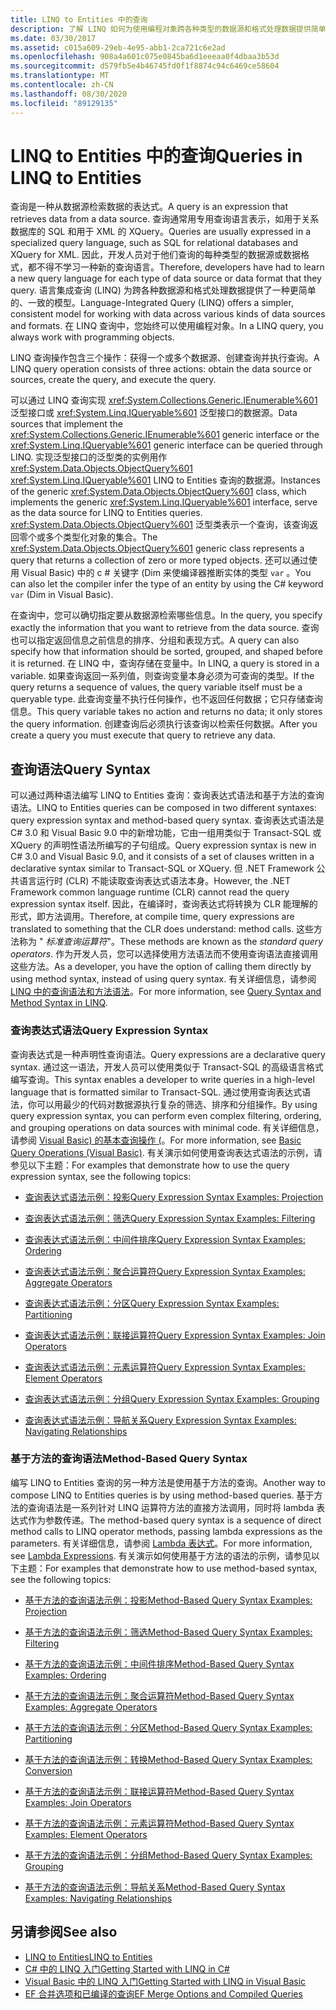 ```yaml
---
title: LINQ to Entities 中的查询
description: 了解 LINQ 如何为使用编程对象跨各种类型的数据源和格式处理数据提供简单、一致的模型。
ms.date: 03/30/2017
ms.assetid: c015a609-29eb-4e95-abb1-2ca721c6e2ad
ms.openlocfilehash: 908a4a601c075e0845ba6d1eeeaa0f4dbaa3b53d
ms.sourcegitcommit: d579fb5e4b46745fd0f1f8874c94c6469ce58604
ms.translationtype: MT
ms.contentlocale: zh-CN
ms.lasthandoff: 08/30/2020
ms.locfileid: "89129135"
---
```

# <a name="queries-in-linq-to-entities"></a><span data-ttu-id="9e240-103">LINQ to Entities 中的查询</span><span class="sxs-lookup"><span data-stu-id="9e240-103">Queries in LINQ to Entities</span></span>
<span data-ttu-id="9e240-104">查询是一种从数据源检索数据的表达式。</span><span class="sxs-lookup"><span data-stu-id="9e240-104">A query is an expression that retrieves data from a data source.</span></span> <span data-ttu-id="9e240-105">查询通常用专用查询语言表示，如用于关系数据库的 SQL 和用于 XML 的 XQuery。</span><span class="sxs-lookup"><span data-stu-id="9e240-105">Queries are usually expressed in a specialized query language, such as SQL for relational databases and XQuery for XML.</span></span> <span data-ttu-id="9e240-106">因此，开发人员对于他们查询的每种类型的数据源或数据格式，都不得不学习一种新的查询语言。</span><span class="sxs-lookup"><span data-stu-id="9e240-106">Therefore, developers have had to learn a new query language for each type of data source or data format that they query.</span></span> <span data-ttu-id="9e240-107">语言集成查询 (LINQ) 为跨各种数据源和格式处理数据提供了一种更简单的、一致的模型。</span><span class="sxs-lookup"><span data-stu-id="9e240-107">Language-Integrated Query (LINQ) offers a simpler, consistent model for working with data across various kinds of data sources and formats.</span></span> <span data-ttu-id="9e240-108">在 LINQ 查询中，您始终可以使用编程对象。</span><span class="sxs-lookup"><span data-stu-id="9e240-108">In a LINQ query, you always work with programming objects.</span></span>  
  
 <span data-ttu-id="9e240-109">LINQ 查询操作包含三个操作：获得一个或多个数据源、创建查询并执行查询。</span><span class="sxs-lookup"><span data-stu-id="9e240-109">A LINQ query operation consists of three actions: obtain the data source or sources, create the query, and execute the query.</span></span>  
  
 <span data-ttu-id="9e240-110">可以通过 LINQ 查询实现 <xref:System.Collections.Generic.IEnumerable%601> 泛型接口或 <xref:System.Linq.IQueryable%601> 泛型接口的数据源。</span><span class="sxs-lookup"><span data-stu-id="9e240-110">Data sources that implement the <xref:System.Collections.Generic.IEnumerable%601> generic interface or the <xref:System.Linq.IQueryable%601> generic interface can be queried through LINQ.</span></span> <span data-ttu-id="9e240-111">实现泛型接口的泛型类的实例用作 <xref:System.Data.Objects.ObjectQuery%601> <xref:System.Linq.IQueryable%601> LINQ to Entities 查询的数据源。</span><span class="sxs-lookup"><span data-stu-id="9e240-111">Instances of the generic <xref:System.Data.Objects.ObjectQuery%601> class, which implements the generic <xref:System.Linq.IQueryable%601> interface, serve as the data source for LINQ to Entities queries.</span></span> <span data-ttu-id="9e240-112"><xref:System.Data.Objects.ObjectQuery%601> 泛型类表示一个查询，该查询返回零个或多个类型化对象的集合。</span><span class="sxs-lookup"><span data-stu-id="9e240-112">The <xref:System.Data.Objects.ObjectQuery%601> generic class represents a query that returns a collection of zero or more typed objects.</span></span> <span data-ttu-id="9e240-113">还可以通过使用 Visual Basic) 中的 c # 关键字 (Dim 来使编译器推断实体的类型 `var` 。</span><span class="sxs-lookup"><span data-stu-id="9e240-113">You can also let the compiler infer the type of an entity by using the C# keyword `var` (Dim in Visual Basic).</span></span>  
  
 <span data-ttu-id="9e240-114">在查询中，您可以确切指定要从数据源检索哪些信息。</span><span class="sxs-lookup"><span data-stu-id="9e240-114">In the query, you specify exactly the information that you want to retrieve from the data source.</span></span> <span data-ttu-id="9e240-115">查询也可以指定返回信息之前信息的排序、分组和表现方式。</span><span class="sxs-lookup"><span data-stu-id="9e240-115">A query can also specify how that information should be sorted, grouped, and shaped before it is returned.</span></span> <span data-ttu-id="9e240-116">在 LINQ 中，查询存储在变量中。</span><span class="sxs-lookup"><span data-stu-id="9e240-116">In LINQ, a query is stored in a variable.</span></span> <span data-ttu-id="9e240-117">如果查询返回一系列值，则查询变量本身必须为可查询的类型。</span><span class="sxs-lookup"><span data-stu-id="9e240-117">If the query returns a sequence of values, the query variable itself must be a queryable type.</span></span> <span data-ttu-id="9e240-118">此查询变量不执行任何操作，也不返回任何数据；它只存储查询信息。</span><span class="sxs-lookup"><span data-stu-id="9e240-118">This query variable takes no action and returns no data; it only stores the query information.</span></span> <span data-ttu-id="9e240-119">创建查询后必须执行该查询以检索任何数据。</span><span class="sxs-lookup"><span data-stu-id="9e240-119">After you create a query you must execute that query to retrieve any data.</span></span>  
  
## <a name="query-syntax"></a><span data-ttu-id="9e240-120">查询语法</span><span class="sxs-lookup"><span data-stu-id="9e240-120">Query Syntax</span></span>  
 <span data-ttu-id="9e240-121">可以通过两种语法编写 LINQ to Entities 查询：查询表达式语法和基于方法的查询语法。</span><span class="sxs-lookup"><span data-stu-id="9e240-121">LINQ to Entities queries can be composed in two different syntaxes: query expression syntax and method-based query syntax.</span></span> <span data-ttu-id="9e240-122">查询表达式语法是 C# 3.0 和 Visual Basic 9.0 中的新增功能，它由一组用类似于 Transact-SQL 或 XQuery 的声明性语法所编写的子句组成。</span><span class="sxs-lookup"><span data-stu-id="9e240-122">Query expression syntax is new in C# 3.0 and Visual Basic 9.0, and it consists of a set of clauses written in a declarative syntax similar to Transact-SQL or XQuery.</span></span> <span data-ttu-id="9e240-123">但 .NET Framework 公共语言运行时 (CLR) 不能读取查询表达式语法本身。</span><span class="sxs-lookup"><span data-stu-id="9e240-123">However, the .NET Framework common language runtime (CLR) cannot read the query expression syntax itself.</span></span> <span data-ttu-id="9e240-124">因此，在编译时，查询表达式将转换为 CLR 能理解的形式，即方法调用。</span><span class="sxs-lookup"><span data-stu-id="9e240-124">Therefore, at compile time, query expressions are translated to something that the CLR does understand: method calls.</span></span> <span data-ttu-id="9e240-125">这些方法称为 " *标准查询运算符*"。</span><span class="sxs-lookup"><span data-stu-id="9e240-125">These methods are known as the *standard query operators*.</span></span> <span data-ttu-id="9e240-126">作为开发人员，您可以选择使用方法语法而不使用查询语法直接调用这些方法。</span><span class="sxs-lookup"><span data-stu-id="9e240-126">As a developer, you have the option of calling them directly by using method syntax, instead of using query syntax.</span></span> <span data-ttu-id="9e240-127">有关详细信息，请参阅 [LINQ 中的查询语法和方法语法](../../../../../csharp/programming-guide/concepts/linq/query-syntax-and-method-syntax-in-linq.md)。</span><span class="sxs-lookup"><span data-stu-id="9e240-127">For more information, see [Query Syntax and Method Syntax in LINQ](../../../../../csharp/programming-guide/concepts/linq/query-syntax-and-method-syntax-in-linq.md).</span></span>  
  
### <a name="query-expression-syntax"></a><span data-ttu-id="9e240-128">查询表达式语法</span><span class="sxs-lookup"><span data-stu-id="9e240-128">Query Expression Syntax</span></span>  
 <span data-ttu-id="9e240-129">查询表达式是一种声明性查询语法。</span><span class="sxs-lookup"><span data-stu-id="9e240-129">Query expressions are a declarative query syntax.</span></span> <span data-ttu-id="9e240-130">通过这一语法，开发人员可以使用类似于 Transact-SQL 的高级语言格式编写查询。</span><span class="sxs-lookup"><span data-stu-id="9e240-130">This syntax enables a developer to write queries in a high-level language that is formatted similar to Transact-SQL.</span></span> <span data-ttu-id="9e240-131">通过使用查询表达式语法，你可以用最少的代码对数据源执行复杂的筛选、排序和分组操作。</span><span class="sxs-lookup"><span data-stu-id="9e240-131">By using query expression syntax, you can perform even complex filtering, ordering, and grouping operations on data sources with minimal code.</span></span> <span data-ttu-id="9e240-132">有关详细信息，请参阅 [Visual Basic) 的基本查询操作 (](../../../../../visual-basic/programming-guide/concepts/linq/basic-query-operations.md)。</span><span class="sxs-lookup"><span data-stu-id="9e240-132">For more information, see [Basic Query Operations (Visual Basic)](../../../../../visual-basic/programming-guide/concepts/linq/basic-query-operations.md).</span></span> <span data-ttu-id="9e240-133">有关演示如何使用查询表达式语法的示例，请参见以下主题：</span><span class="sxs-lookup"><span data-stu-id="9e240-133">For examples that demonstrate how to use the query expression syntax, see the following topics:</span></span>  
  
- [<span data-ttu-id="9e240-134">查询表达式语法示例：投影</span><span class="sxs-lookup"><span data-stu-id="9e240-134">Query Expression Syntax Examples: Projection</span></span>](query-expression-syntax-examples-projection.md)  
  
- [<span data-ttu-id="9e240-135">查询表达式语法示例：筛选</span><span class="sxs-lookup"><span data-stu-id="9e240-135">Query Expression Syntax Examples: Filtering</span></span>](query-expression-syntax-examples-filtering.md)  
  
- [<span data-ttu-id="9e240-136">查询表达式语法示例：中间件排序</span><span class="sxs-lookup"><span data-stu-id="9e240-136">Query Expression Syntax Examples: Ordering</span></span>](query-expression-syntax-examples-ordering.md)  
  
- [<span data-ttu-id="9e240-137">查询表达式语法示例：聚合运算符</span><span class="sxs-lookup"><span data-stu-id="9e240-137">Query Expression Syntax Examples: Aggregate Operators</span></span>](query-expression-syntax-examples-aggregate-operators.md)  
  
- [<span data-ttu-id="9e240-138">查询表达式语法示例：分区</span><span class="sxs-lookup"><span data-stu-id="9e240-138">Query Expression Syntax Examples: Partitioning</span></span>](query-expression-syntax-examples-partitioning.md)  
  
- [<span data-ttu-id="9e240-139">查询表达式语法示例：联接运算符</span><span class="sxs-lookup"><span data-stu-id="9e240-139">Query Expression Syntax Examples: Join Operators</span></span>](query-expression-syntax-examples-join-operators.md)  
  
- [<span data-ttu-id="9e240-140">查询表达式语法示例：元素运算符</span><span class="sxs-lookup"><span data-stu-id="9e240-140">Query Expression Syntax Examples: Element Operators</span></span>](query-expression-syntax-examples-element-operators.md)  
  
- [<span data-ttu-id="9e240-141">查询表达式语法示例：分组</span><span class="sxs-lookup"><span data-stu-id="9e240-141">Query Expression Syntax Examples: Grouping</span></span>](query-expression-syntax-examples-grouping.md)  
  
- [<span data-ttu-id="9e240-142">查询表达式语法示例：导航关系</span><span class="sxs-lookup"><span data-stu-id="9e240-142">Query Expression Syntax Examples: Navigating Relationships</span></span>](query-expression-syntax-examples-navigating-relationships.md)  
  
### <a name="method-based-query-syntax"></a><span data-ttu-id="9e240-143">基于方法的查询语法</span><span class="sxs-lookup"><span data-stu-id="9e240-143">Method-Based Query Syntax</span></span>  
 <span data-ttu-id="9e240-144">编写 LINQ to Entities 查询的另一种方法是使用基于方法的查询。</span><span class="sxs-lookup"><span data-stu-id="9e240-144">Another way to compose LINQ to Entities queries is by using method-based queries.</span></span> <span data-ttu-id="9e240-145">基于方法的查询语法是一系列针对 LINQ 运算符方法的直接方法调用，同时将 lambda 表达式作为参数传递。</span><span class="sxs-lookup"><span data-stu-id="9e240-145">The method-based query syntax is a sequence of direct method calls to LINQ operator methods, passing lambda expressions as the parameters.</span></span> <span data-ttu-id="9e240-146">有关详细信息，请参阅 [Lambda 表达式](../../../../../csharp/language-reference/operators/lambda-expressions.md)。</span><span class="sxs-lookup"><span data-stu-id="9e240-146">For more information, see [Lambda Expressions](../../../../../csharp/language-reference/operators/lambda-expressions.md).</span></span> <span data-ttu-id="9e240-147">有关演示如何使用基于方法的语法的示例，请参见以下主题：</span><span class="sxs-lookup"><span data-stu-id="9e240-147">For examples that demonstrate how to use method-based syntax, see the following topics:</span></span>  
  
- [<span data-ttu-id="9e240-148">基于方法的查询语法示例：投影</span><span class="sxs-lookup"><span data-stu-id="9e240-148">Method-Based Query Syntax Examples: Projection</span></span>](method-based-query-syntax-examples-projection.md)  
  
- [<span data-ttu-id="9e240-149">基于方法的查询语法示例：筛选</span><span class="sxs-lookup"><span data-stu-id="9e240-149">Method-Based Query Syntax Examples: Filtering</span></span>](method-based-query-syntax-examples-filtering.md)  
  
- [<span data-ttu-id="9e240-150">基于方法的查询语法示例：中间件排序</span><span class="sxs-lookup"><span data-stu-id="9e240-150">Method-Based Query Syntax Examples: Ordering</span></span>](method-based-query-syntax-examples-ordering.md)  
  
- [<span data-ttu-id="9e240-151">基于方法的查询语法示例：聚合运算符</span><span class="sxs-lookup"><span data-stu-id="9e240-151">Method-Based Query Syntax Examples: Aggregate Operators</span></span>](method-based-query-syntax-examples-aggregate-operators.md)  
  
- [<span data-ttu-id="9e240-152">基于方法的查询语法示例：分区</span><span class="sxs-lookup"><span data-stu-id="9e240-152">Method-Based Query Syntax Examples: Partitioning</span></span>](method-based-query-syntax-examples-partitioning.md)  
  
- [<span data-ttu-id="9e240-153">基于方法的查询语法示例：转换</span><span class="sxs-lookup"><span data-stu-id="9e240-153">Method-Based Query Syntax Examples: Conversion</span></span>](method-based-query-syntax-examples-conversion.md)  
  
- [<span data-ttu-id="9e240-154">基于方法的查询语法示例：联接运算符</span><span class="sxs-lookup"><span data-stu-id="9e240-154">Method-Based Query Syntax Examples: Join Operators</span></span>](method-based-query-syntax-examples-join-operators.md)  
  
- [<span data-ttu-id="9e240-155">基于方法的查询语法示例：元素运算符</span><span class="sxs-lookup"><span data-stu-id="9e240-155">Method-Based Query Syntax Examples: Element Operators</span></span>](method-based-query-syntax-examples-element-operators.md)  
  
- [<span data-ttu-id="9e240-156">基于方法的查询语法示例：分组</span><span class="sxs-lookup"><span data-stu-id="9e240-156">Method-Based Query Syntax Examples: Grouping</span></span>](method-based-query-syntax-examples-grouping.md)  
  
- [<span data-ttu-id="9e240-157">基于方法的查询语法示例：导航关系</span><span class="sxs-lookup"><span data-stu-id="9e240-157">Method-Based Query Syntax Examples: Navigating Relationships</span></span>](method-based-query-syntax-examples-navigating-relationships.md)  
  
## <a name="see-also"></a><span data-ttu-id="9e240-158">另请参阅</span><span class="sxs-lookup"><span data-stu-id="9e240-158">See also</span></span>

- [<span data-ttu-id="9e240-159">LINQ to Entities</span><span class="sxs-lookup"><span data-stu-id="9e240-159">LINQ to Entities</span></span>](linq-to-entities.md)
- [<span data-ttu-id="9e240-160">C# 中的 LINQ 入门</span><span class="sxs-lookup"><span data-stu-id="9e240-160">Getting Started with LINQ in C#</span></span>](../../../../../csharp/programming-guide/concepts/linq/index.md)
- [<span data-ttu-id="9e240-161">Visual Basic 中的 LINQ 入门</span><span class="sxs-lookup"><span data-stu-id="9e240-161">Getting Started with LINQ in Visual Basic</span></span>](../../../../../visual-basic/programming-guide/concepts/linq/getting-started-with-linq.md)
- [<span data-ttu-id="9e240-162">EF 合并选项和已编译的查询</span><span class="sxs-lookup"><span data-stu-id="9e240-162">EF Merge Options and Compiled Queries</span></span>](https://docs.microsoft.com/archive/blogs/dsimmons/ef-merge-options-and-compiled-queries)
